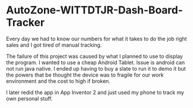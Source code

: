 # AutoZone-WITTDTJR-Dash-Board-Tracker
Every day we had to know our numbers for what it takes to do the job right sales and I got tired of manual tracking.

The failure of this project was caused by what I planned to use to display the program. I wanted to use a cheap Android Tablet. Issue is android can not run java native. I ended up having to buy a slate to run it to demo it but the powers that be thought the device was to fragile for our work environment and the cost to high if broken.

I later redid the app in App Inventor 2 and just used my phone to track my own personal stuff.
